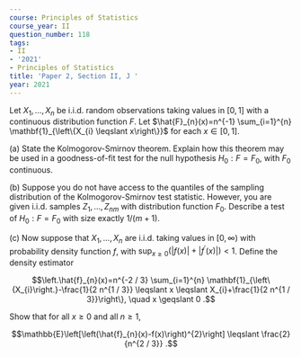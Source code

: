 ```yaml
---
course: Principles of Statistics
course_year: II
question_number: 118
tags:
- II
- '2021'
- Principles of Statistics
title: 'Paper 2, Section II, J '
year: 2021
---
```




Let $X_{1}, \ldots, X_{n}$ be i.i.d. random observations taking values in $[0,1]$ with a continuous distribution function $F$. Let $\hat{F}_{n}(x)=n^{-1} \sum_{i=1}^{n} \mathbf{1}_{\left\{X_{i} \leqslant x\right\}}$ for each $x \in[0,1]$.

(a) State the Kolmogorov-Smirnov theorem. Explain how this theorem may be used in a goodness-of-fit test for the null hypothesis $H_{0}: F=F_{0}$, with $F_{0}$ continuous.

(b) Suppose you do not have access to the quantiles of the sampling distribution of the Kolmogorov-Smirnov test statistic. However, you are given i.i.d. samples $Z_{1}, \ldots, Z_{n m}$ with distribution function $F_{0}$. Describe a test of $H_{0}: F=F_{0}$ with size exactly $1 /(m+1)$.

(c) Now suppose that $X_{1}, \ldots, X_{n}$ are i.i.d. taking values in $[0, \infty)$ with probability density function $f$, with $\sup _{x \geqslant 0}\left(|f(x)|+\left|f^{\prime}(x)\right|\right)<1$. Define the density estimator

$$\left.\hat{f}_{n}(x)=n^{-2 / 3} \sum_{i=1}^{n} \mathbf{1}_{\left\{X_{i}\right.}-\frac{1}{2 n^{1 / 3}} \leqslant x \leqslant X_{i}+\frac{1}{2 n^{1 / 3}}\right\}, \quad x \geqslant 0 .$$

Show that for all $x \geqslant 0$ and all $n \geqslant 1$,

$$\mathbb{E}\left[\left(\hat{f}_{n}(x)-f(x)\right)^{2}\right] \leqslant \frac{2}{n^{2 / 3}} .$$